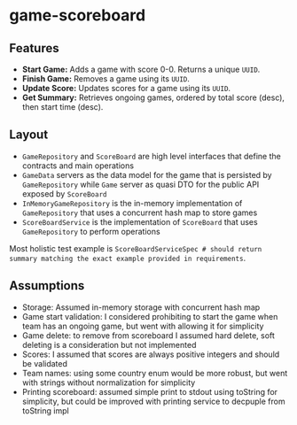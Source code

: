 # game-scoreboard

## Features

- **Start Game:** Adds a game with score 0-0. Returns a unique `UUID`.
- **Finish Game:** Removes a game using its `UUID`.
- **Update Score:** Updates scores for a game using its `UUID`.
- **Get Summary:** Retrieves ongoing games, ordered by total score (desc), then start time (desc).

## Layout

- `GameRepository` and `ScoreBoard` are high level interfaces that define the contracts and main operations
- `GameData` servers as the data model for the game that is persisted by `GameRepository` while `Game` server as quasi DTO for the public API exposed by `ScoreBoard`
- `InMemoryGameRepository` is the in-memory implementation of `GameRepository` that uses a concurrent hash map to store games
- `ScoreBoardService` is the implementation of `ScoreBoard` that uses `GameRepository` to perform operations

Most holistic test example is `ScoreBoardServiceSpec # should return summary matching the exact example provided in requirements`.

## Assumptions

- Storage: Assumed in-memory storage with concurrent hash map
- Game start validation: I considered prohibiting to start the game when team has an ongoing game, but went with allowing it for simplicity
- Game delete: to remove from scoreboard I assumed hard delete, soft deleting is a consideration but not implemented
- Scores: I assumed that scores are always positive integers and should be validated
- Team names: using some country enum would be more robust, but went with strings without normalization for simplicity
- Printing scoreboard: assumed simple print to stdout using toString for simplicity, but could be improved with printing service to decpuple from toString impl 